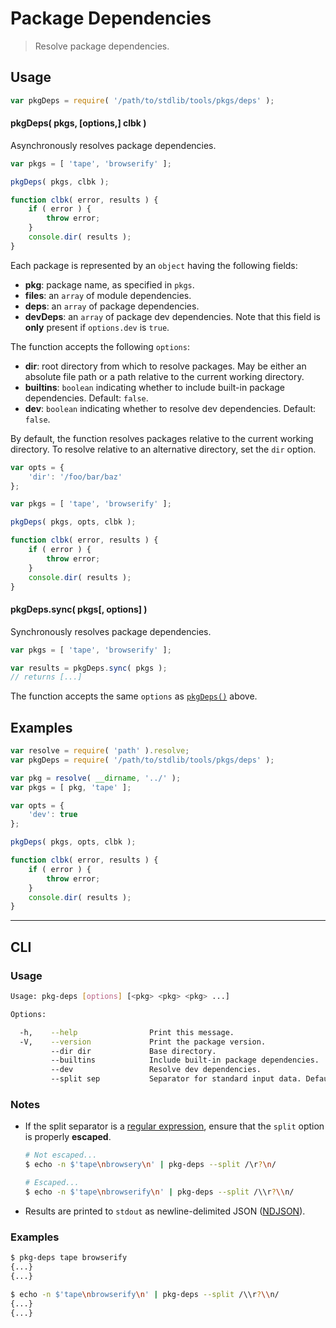 # Package Dependencies

> Resolve package dependencies.


<section class="usage">

## Usage

``` javascript
var pkgDeps = require( '/path/to/stdlib/tools/pkgs/deps' );
```

<a name="pkg-deps"></a>

#### pkgDeps( pkgs, \[options,\] clbk )

Asynchronously resolves package dependencies.

``` javascript
var pkgs = [ 'tape', 'browserify' ];

pkgDeps( pkgs, clbk );

function clbk( error, results ) {
    if ( error ) {
        throw error;
    }
    console.dir( results );
}
```

Each package is represented by an `object` having the following fields:

* __pkg__: package name, as specified in `pkgs`.
* __files__: an `array` of module dependencies.
* __deps__: an `array` of package dependencies.
* __devDeps__: an `array` of package dev dependencies. Note that this field is __only__ present if `options.dev` is `true`.

The function accepts the following `options`:

* __dir__: root directory from which to resolve packages. May be either an absolute file path or a path relative to the current working directory.
* __builtins__: `boolean` indicating whether to include built-in package dependencies. Default: `false`.
* __dev__: `boolean` indicating whether to resolve dev dependencies. Default: `false`.

By default, the function resolves packages relative to the current working directory. To resolve relative to an alternative directory, set the `dir` option.

``` javascript
var opts = {
    'dir': '/foo/bar/baz'
};

var pkgs = [ 'tape', 'browserify' ];

pkgDeps( pkgs, opts, clbk );

function clbk( error, results ) {
    if ( error ) {
        throw error;
    }
    console.dir( results );
}
```


#### pkgDeps.sync( pkgs\[, options\] )

Synchronously resolves package dependencies.

``` javascript
var pkgs = [ 'tape', 'browserify' ];

var results = pkgDeps.sync( pkgs );
// returns [...]
```

The function accepts the same `options` as [`pkgDeps()`](#pkg-deps) above.

</section>

<!-- /.usage -->


<section class="examples">

## Examples

``` javascript
var resolve = require( 'path' ).resolve;
var pkgDeps = require( '/path/to/stdlib/tools/pkgs/deps' );

var pkg = resolve( __dirname, '../' );
var pkgs = [ pkg, 'tape' ];

var opts = {
    'dev': true
};

pkgDeps( pkgs, opts, clbk );

function clbk( error, results ) {
    if ( error ) {
        throw error;
    }
    console.dir( results );
}
```

</section>

<!-- /.examples -->


---

<section class="cli">

## CLI

<section class="usage">

### Usage

``` bash
Usage: pkg-deps [options] [<pkg> <pkg> <pkg> ...]

Options:

  -h,    --help                Print this message.
  -V,    --version             Print the package version.
         --dir dir             Base directory.
         --builtins            Include built-in package dependencies.
         --dev                 Resolve dev dependencies.
         --split sep           Separator for standard input data. Default: '/\r?\n/'.
```

</section>

<!-- /.usage -->


<section class="notes">

### Notes

* If the split separator is a [regular expression][regexp], ensure that the `split` option is properly __escaped__.

  ``` bash
  # Not escaped...
  $ echo -n $'tape\nbrowsery\n' | pkg-deps --split /\r?\n/

  # Escaped...
  $ echo -n $'tape\nbrowserify\n' | pkg-deps --split /\\r?\\n/
  ```

* Results are printed to `stdout` as newline-delimited JSON ([NDJSON][ndjson]).

</section>

<!-- /.notes -->


<section class="examples">

### Examples

``` bash
$ pkg-deps tape browserify
{...}
{...}
```

``` bash
$ echo -n $'tape\nbrowserify\n' | pkg-deps --split /\\r?\\n/
{...}
{...}
```

</section>

<!-- /.examples -->

</section>

<!-- /.cli -->


<section class="links">

[regexp]: https://developer.mozilla.org/en-US/docs/Web/JavaScript/Guide/Regular_Expressions
[ndjson]: http://ndjson.org/

</section>

<!-- /.links -->
